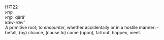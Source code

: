 <body>
  <p>H7122<br>  קרא  <br> קָרָא  ‎  qârâ‘  <br><i>kaw-raw‘ </i><br>A primitive root; to <i>encounter</i>, whether accidentally or in a hostile manner: - befall, (by) chance, (cause to) come (upon), fall out, happen, meet.<br></p>
 </body>